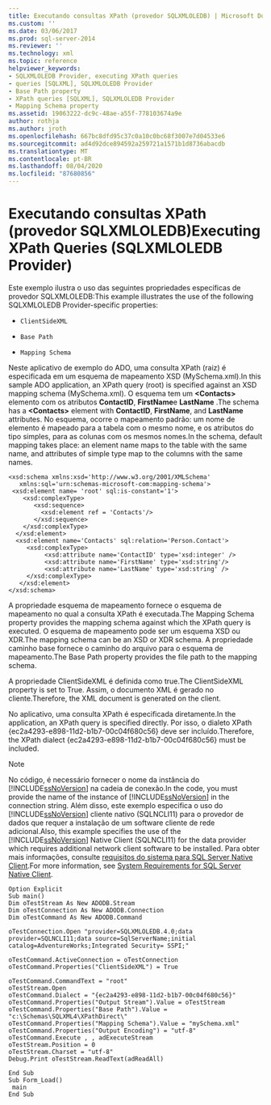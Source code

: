 ```yaml
---
title: Executando consultas XPath (provedor SQLXMLOLEDB) | Microsoft Docs
ms.custom: ''
ms.date: 03/06/2017
ms.prod: sql-server-2014
ms.reviewer: ''
ms.technology: xml
ms.topic: reference
helpviewer_keywords:
- SQLXMLOLEDB Provider, executing XPath queries
- queries [SQLXML], SQLXMLOLEDB Provider
- Base Path property
- XPath queries [SQLXML], SQLXMLOLEDB Provider
- Mapping Schema property
ms.assetid: 19063222-dc9c-48ae-a55f-778103674a9e
author: rothja
ms.author: jroth
ms.openlocfilehash: 667bc8dfd95c37c0a10c0bc68f3007e7d04533e6
ms.sourcegitcommit: ad4d92dce894592a259721a1571b1d8736abacdb
ms.translationtype: MT
ms.contentlocale: pt-BR
ms.lasthandoff: 08/04/2020
ms.locfileid: "87680856"
---
```

# <a name="executing-xpath-queries-sqlxmloledb-provider"></a><span data-ttu-id="1ca3b-102">Executando consultas XPath (provedor SQLXMLOLEDB)</span><span class="sxs-lookup"><span data-stu-id="1ca3b-102">Executing XPath Queries (SQLXMLOLEDB Provider)</span></span>
  <span data-ttu-id="1ca3b-103">Este exemplo ilustra o uso das seguintes propriedades específicas de provedor SQLXMLOLEDB:</span><span class="sxs-lookup"><span data-stu-id="1ca3b-103">This example illustrates the use of the following SQLXMLOLEDB Provider-specific properties:</span></span>  
  
-   `ClientSideXML`  
  
-   `Base Path`  
  
-   `Mapping Schema`  
  
 <span data-ttu-id="1ca3b-104">Neste aplicativo de exemplo do ADO, uma consulta XPath (raiz) é especificada em um esquema de mapeamento XSD (MySchema.xml).</span><span class="sxs-lookup"><span data-stu-id="1ca3b-104">In this sample ADO application, an XPath query (root) is specified against an XSD mapping schema (MySchema.xml).</span></span> <span data-ttu-id="1ca3b-105">O esquema tem um **\<Contacts>** elemento com os atributos **ContactID**, **FirstName**e **LastName** .</span><span class="sxs-lookup"><span data-stu-id="1ca3b-105">The schema has a **\<Contacts>** element with **ContactID**, **FirstName**, and **LastName** attributes.</span></span> <span data-ttu-id="1ca3b-106">No esquema, ocorre o mapeamento padrão: um nome de elemento é mapeado para a tabela com o mesmo nome, e os atributos do tipo simples, para as colunas com os mesmos nomes.</span><span class="sxs-lookup"><span data-stu-id="1ca3b-106">In the schema, default mapping takes place: an element name maps to the table with the same name, and attributes of simple type map to the columns with the same names.</span></span>  
  
```  
<xsd:schema xmlns:xsd='http://www.w3.org/2001/XMLSchema'  
   xmlns:sql='urn:schemas-microsoft-com:mapping-schema'>  
 <xsd:element name= 'root' sql:is-constant='1'>   
    <xsd:complexType>  
       <xsd:sequence>  
         <xsd:element ref = 'Contacts'/>  
       </xsd:sequence>  
    </xsd:complexType>  
  </xsd:element>  
  <xsd:element name='Contacts' sql:relation='Person.Contact'>   
     <xsd:complexType>  
          <xsd:attribute name='ContactID' type='xsd:integer' />  
          <xsd:attribute name='FirstName' type='xsd:string'/>   
          <xsd:attribute name='LastName' type='xsd:string' />   
     </xsd:complexType>  
   </xsd:element>  
</xsd:schema>  
```  
  
 <span data-ttu-id="1ca3b-107">A propriedade esquema de mapeamento fornece o esquema de mapeamento no qual a consulta XPath é executada.</span><span class="sxs-lookup"><span data-stu-id="1ca3b-107">The Mapping Schema property provides the mapping schema against which the XPath query is executed.</span></span> <span data-ttu-id="1ca3b-108">O esquema de mapeamento pode ser um esquema XSD ou XDR.</span><span class="sxs-lookup"><span data-stu-id="1ca3b-108">The mapping schema can be an XSD or XDR schema.</span></span> <span data-ttu-id="1ca3b-109">A propriedade caminho base fornece o caminho do arquivo para o esquema de mapeamento.</span><span class="sxs-lookup"><span data-stu-id="1ca3b-109">The Base Path property provides the file path to the mapping schema.</span></span>  
  
 <span data-ttu-id="1ca3b-110">A propriedade ClientSideXML é definida como true.</span><span class="sxs-lookup"><span data-stu-id="1ca3b-110">The ClientSideXML property is set to True.</span></span> <span data-ttu-id="1ca3b-111">Assim, o documento XML é gerado no cliente.</span><span class="sxs-lookup"><span data-stu-id="1ca3b-111">Therefore, the XML document is generated on the client.</span></span>  
  
 <span data-ttu-id="1ca3b-112">No aplicativo, uma consulta XPath é especificada diretamente.</span><span class="sxs-lookup"><span data-stu-id="1ca3b-112">In the application, an XPath query is specified directly.</span></span> <span data-ttu-id="1ca3b-113">Por isso, o dialeto XPath {ec2a4293-e898-11d2-b1b7-00c04f680c56} deve ser incluído.</span><span class="sxs-lookup"><span data-stu-id="1ca3b-113">Therefore, the XPath dialect {ec2a4293-e898-11d2-b1b7-00c04f680c56} must be included.</span></span>  
  
> [!NOTE]  
>  <span data-ttu-id="1ca3b-114">No código, é necessário fornecer o nome da instância do [!INCLUDE[ssNoVersion](../../../includes/ssnoversion-md.md)] na cadeia de conexão.</span><span class="sxs-lookup"><span data-stu-id="1ca3b-114">In the code, you must provide the name of the instance of [!INCLUDE[ssNoVersion](../../../includes/ssnoversion-md.md)] in the connection string.</span></span> <span data-ttu-id="1ca3b-115">Além disso, este exemplo especifica o uso do [!INCLUDE[ssNoVersion](../../../includes/ssnoversion-md.md)] cliente nativo (SQLNCLI11) para o provedor de dados que requer a instalação de um software cliente de rede adicional.</span><span class="sxs-lookup"><span data-stu-id="1ca3b-115">Also, this example specifies the use of the [!INCLUDE[ssNoVersion](../../../includes/ssnoversion-md.md)] Native Client (SQLNCLI11) for the data provider which requires additional network client software to be installed.</span></span> <span data-ttu-id="1ca3b-116">Para obter mais informações, consulte [requisitos do sistema para SQL Server Native Client](../../native-client/system-requirements-for-sql-server-native-client.md).</span><span class="sxs-lookup"><span data-stu-id="1ca3b-116">For more information, see [System Requirements for SQL Server Native Client](../../native-client/system-requirements-for-sql-server-native-client.md).</span></span>  
  
```  
Option Explicit  
Sub main()  
Dim oTestStream As New ADODB.Stream  
Dim oTestConnection As New ADODB.Connection  
Dim oTestCommand As New ADODB.Command  
  
oTestConnection.Open "provider=SQLXMLOLEDB.4.0;data provider=SQLNCLI11;data source=SqlServerName;initial catalog=AdventureWorks;Integrated Security= SSPI;"  
  
oTestCommand.ActiveConnection = oTestConnection  
oTestCommand.Properties("ClientSideXML") = True  
  
oTestCommand.CommandText = "root"  
oTestStream.Open  
oTestCommand.Dialect = "{ec2a4293-e898-11d2-b1b7-00c04f680c56}"  
oTestCommand.Properties("Output Stream").Value = oTestStream  
oTestCommand.Properties("Base Path").Value = "c:\Schemas\SQLXML4\XPathDirect\"  
oTestCommand.Properties("Mapping Schema").Value = "mySchema.xml"  
oTestCommand.Properties("Output Encoding") = "utf-8"  
oTestCommand.Execute , , adExecuteStream  
oTestStream.Position = 0  
oTestStream.Charset = "utf-8"  
Debug.Print oTestStream.ReadText(adReadAll)  
  
End Sub  
Sub Form_Load()  
 main  
End Sub  
```  
  
  
